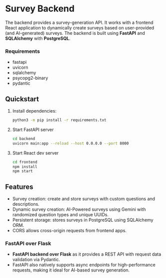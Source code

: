 # Survey Backend

The backend provides a survey-generation API. It works with a frontend React application to dynamically create surveys based on user-provided (and AI-generated) surveys. The backend is built using **FastAPI** and **SQLAlchemy** with **PostgreSQL**.

### Requirements
* fastapi
* uvicorn
* sqlalchemy
* psycopg2-binary
* pydantic

## Quickstart

1. Install dependencies:

   ```bash
   python3 -m pip install -r requirements.txt
   ```

2. Start FastAPI server

   ```bash
   cd backend
   uvicorn main:app --reload --host 0.0.0.0 --port 8000
   ```

3. Start React dev server

   ```bash
   cd frontend
   npm install
   npm start
   ```

## Features
* Survey creation: create and store surveys with custom questions and descriptions.
* Dynamic survey creation: AI-Powered surveys using Gemini with randomized question types and unique UUIDs.
* Persistent storage: stores surveys in PostgreSQL using SQLAlchemy ORM.
* CORS allows cross-origin requests from frontend apps.

### FastAPI over Flask
* **FastAPI backend over Flask** as it provides a REST API with request data validation via Pydantic. 
* FastAPI also natively supports async endpoints for high-performance requests, making it ideal for AI-based survey generation.